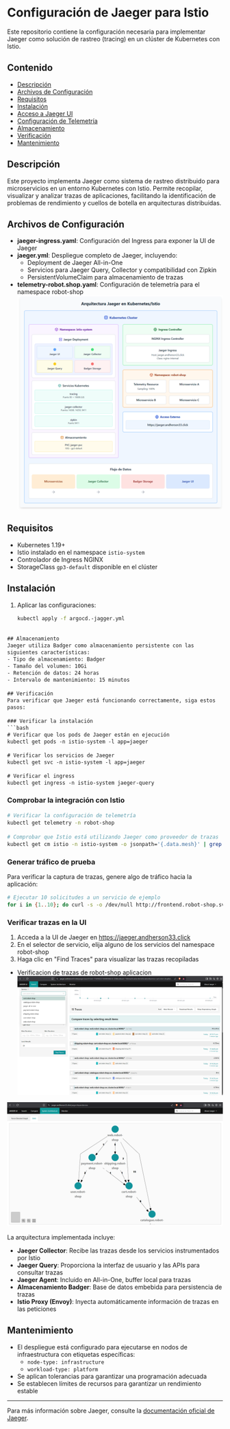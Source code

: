 # Configuración de Jaeger para Istio
Este repositorio contiene la configuración necesaria para implementar Jaeger como solución de rastreo (tracing) en un clúster de Kubernetes con Istio.
## Contenido
- [Descripción](#descripción)
- [Archivos de Configuración](#archivos-de-configuración)
- [Requisitos](#requisitos)
- [Instalación](#instalación)
- [Acceso a Jaeger UI](#acceso-a-jaeger-ui)
- [Configuración de Telemetría](#configuración-de-telemetría)
- [Almacenamiento](#almacenamiento)
- [Verificación](#verificación)
- [Mantenimiento](#mantenimiento)

## Descripción
Este proyecto implementa Jaeger como sistema de rastreo distribuido para microservicios en un entorno Kubernetes con Istio. Permite recopilar, visualizar y analizar trazas de aplicaciones, facilitando la identificación de problemas de rendimiento y cuellos de botella en arquitecturas distribuidas.
## Archivos de Configuración
- **jaeger-ingress.yaml**: Configuración del Ingress para exponer la UI de Jaeger
- **jaeger.yml**: Despliegue completo de Jaeger, incluyendo:
  - Deployment de Jaeger All-in-One
  - Servicios para Jaeger Query, Collector y compatibilidad con Zipkin
  - PersistentVolumeClaim para almacenamiento de trazas
- **telemetry-robot.shop.yaml**: Configuración de telemetría para el namespace robot-shop
![Arquitectura](https://github.com/Andherson333333/robot-shop/blob/master/Infrastructure-cloud-EKS/infra-node/Jagger/imagenes/jagger-1.png)

## Requisitos
- Kubernetes 1.19+
- Istio instalado en el namespace `istio-system`
- Controlador de Ingress NGINX
- StorageClass `gp3-default` disponible en el clúster

## Instalación
1. Aplicar las configuraciones:
   ```bash
   kubectl apply -f argocd.-jagger.yml
 
   ```

```
## Almacenamiento
Jaeger utiliza Badger como almacenamiento persistente con las siguientes características:
- Tipo de almacenamiento: Badger
- Tamaño del volumen: 10Gi
- Retención de datos: 24 horas
- Intervalo de mantenimiento: 15 minutos

## Verificación
Para verificar que Jaeger está funcionando correctamente, siga estos pasos:

### Verificar la instalación
```bash
# Verificar que los pods de Jaeger están en ejecución
kubectl get pods -n istio-system -l app=jaeger

# Verificar los servicios de Jaeger
kubectl get svc -n istio-system -l app=jaeger

# Verificar el ingress
kubectl get ingress -n istio-system jaeger-query
```

### Comprobar la integración con Istio
```bash
# Verificar la configuración de telemetría
kubectl get telemetry -n robot-shop

# Comprobar que Istio está utilizando Jaeger como proveedor de trazas
kubectl get cm istio -n istio-system -o jsonpath='{.data.mesh}' | grep tracer
```

### Generar tráfico de prueba
Para verificar la captura de trazas, genere algo de tráfico hacia la aplicación:
```bash
# Ejecutar 10 solicitudes a un servicio de ejemplo
for i in {1..10}; do curl -s -o /dev/null http://frontend.robot-shop.svc.cluster.local; done
```

### Verificar trazas en la UI
1. Acceda a la UI de Jaeger en https://jaeger.andherson33.click
2. En el selector de servicio, elija alguno de los servicios del namespace robot-shop
3. Haga clic en "Find Traces" para visualizar las trazas recopiladas

- Verificacion de trazas de robot-shop aplicacion
![Jaeger UI Trazas](https://github.com/Andherson333333/robot-shop/blob/master/Infrastructure-cloud-EKS/infra-node/Jagger/imagenes/jagger-2.png)

![Jaeger UI Trazas](https://github.com/Andherson333333/robot-shop/blob/master/Infrastructure-cloud-EKS/infra-node/Jagger/imagenes/jagger-3.png)


La arquitectura implementada incluye:
- **Jaeger Collector**: Recibe las trazas desde los servicios instrumentados por Istio
- **Jaeger Query**: Proporciona la interfaz de usuario y las APIs para consultar trazas
- **Jaeger Agent**: Incluido en All-in-One, buffer local para trazas
- **Almacenamiento Badger**: Base de datos embebida para persistencia de trazas
- **Istio Proxy (Envoy)**: Inyecta automáticamente información de trazas en las peticiones

## Mantenimiento
- El despliegue está configurado para ejecutarse en nodos de infraestructura con etiquetas específicas:
  - `node-type: infrastructure`
  - `workload-type: platform`
- Se aplican tolerancias para garantizar una programación adecuada
- Se establecen límites de recursos para garantizar un rendimiento estable
---
Para más información sobre Jaeger, consulte la [documentación oficial de Jaeger](https://www.jaegertracing.io/docs/latest/).
